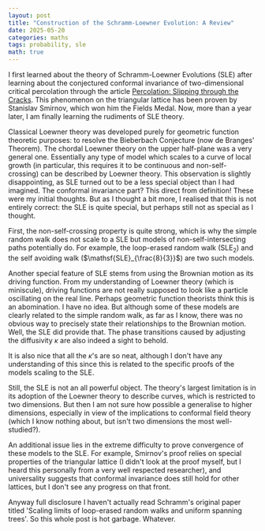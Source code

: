 ```yaml
---
layout: post
title: "Construction of the Schramm-Loewner Evolution: A Review"
date: 2025-05-20
categories: maths
tags: probability, sle
math: true
---
```


I first learned about the theory of Schramm-Loewner Evolutions (SLE) after learning about the conjectured conformal invariance of two-dimensional critical percolation through the article [Percolation: Slipping through the Cracks](https://www.ams.org/publicoutreach/feature-column/fcarc-percolation). This phenomenon on the triangular lattice has been proven by Stanislav Smirnov, which won him the Fields Medal. Now, more than a year later, I am finally learning the rudiments of $\mathsf{SLE}$ theory.

Classical Loewner theory was developed purely for geometric function theoretic purposes: to resolve the Bieberbach Conjecture (now de Branges' Theorem). The chordal Loewner theory on the upper half-plane was a very general one. Essentially any type of model which scales to a curve of local growth (in particular, this requires it to be continuous and non-self-crossing) can be described by Loewner theory. This observation is slightly disappointing, as SLE turned out to be a less special object than I had imagined. The conformal invariance part? This direct from definition! These were my initial thoughts. But as I thought a bit more, I realised that this is not entirely correct: the $\mathsf{SLE}$ is quite special, but perhaps still not as special as I thought.

First, the non-self-crossing property is quite strong, which is why the simple random walk does not scale to a $\mathsf{SLE}$ but models of non-self-intersecting paths potentially do. For example, the loop-erased random walk ($\mathsf{SLE}_2$) and the self avoiding walk ($\mathsf{SLE}_{\frac{8}{3}}$) are two such models. 

Another special feature of $\mathsf{SLE}$ stems from using the Brownian motion as its driving function. From my understanding of Loewner theory (which is miniscule), driving functions are not really supposed to look like a particle oscillating on the real line. Perhaps geometric function theorists think this is an abomination. I have no idea. But although some of these models are clearly related to the simple random walk, as far as I know, there was no obvious way to precisely state their relationships to the Brownian motion. Well, the $\mathsf{SLE}$ did provide that. The phase transitions caused by adjusting the diffusivity $\kappa$ are also indeed a sight to behold.

It is also nice that all the $\kappa$'s are so neat, although I don't have any understanding of this since this is related to the specific proofs of the models scaling to the $\mathsf{SLE}$.

Still, the $\mathsf{SLE}$ is not an all powerful object. The theory's largest limitation is in its adoption of the Loewner theory to describe curves, which is restricted to two dimensions. But then I am not sure how possible a generalise to higher dimensions, especially in view of the implications to conformal field theory (which I know nothing about, but isn't two dimensions the most well-studied?).

An additional issue lies in the extreme difficulty to prove convergence of these models to the $\mathsf{SLE}$. For example, Smirnov's proof relies on special properties of the triangular lattice (I didn't look at the proof myself, but I heard this personally from a very well respected researcher), and universality suggests that conformal invariance does still hold for other lattices, but I don't see any progress on that front. 

Anyway full disclosure I haven't actually read Schramm's original paper titled 'Scaling limits of loop-erased random walks and uniform spanning trees'. So this whole post is hot garbage. Whatever.